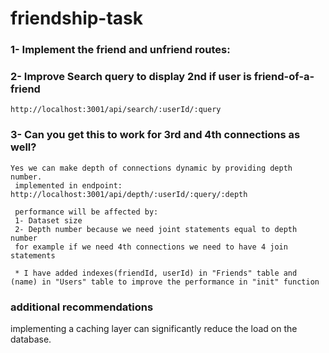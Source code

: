 # friendship-task

### 1- Implement the friend and unfriend routes:

### 2- Improve Search query to display 2nd if user is friend-of-a-friend

```
http://localhost:3001/api/search/:userId/:query

```

### 3- Can you get this to work for 3rd and 4th connections as well?

```
Yes we can make depth of connections dynamic by providing depth number.
 implemented in endpoint:
http://localhost:3001/api/depth/:userId/:query/:depth

 performance will be affected by:
 1- Dataset size
 2- Depth number because we need joint statements equal to depth number
 for example if we need 4th connections we need to have 4 join statements

 * I have added indexes(friendId, userId) in "Friends" table and (name) in "Users" table to improve the performance in "init" function

```

### additional recommendations

implementing a caching layer can significantly reduce the load on the database.
